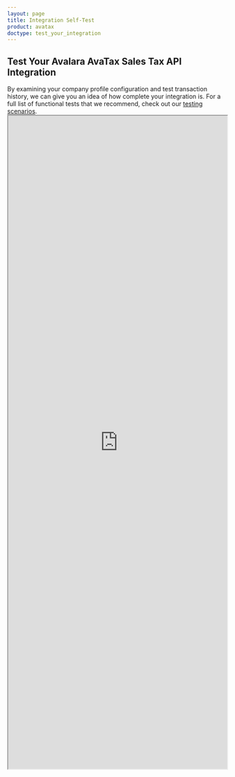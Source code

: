 ```yaml
---
layout: page
title: Integration Self-Test
product: avatax
doctype: test_your_integration
---
```

<h2>Test Your Avalara AvaTax Sales Tax API Integration</h2>
By examining your company profile configuration and test transaction history, we can give you an idea of how complete your integration is. For a full list of functional tests that we recommend, check out our <a href="/avatax/testing-your-integration">testing scenarios</a>.

<iframe src="http://self-cert.azurewebsites.net/" width="100%" height="1500" scrolling="no"></iframe>
